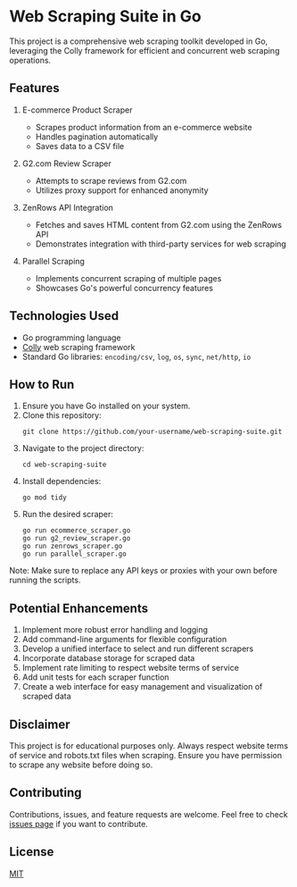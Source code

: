# Web Scraping Suite in Go

This project is a comprehensive web scraping toolkit developed in Go, leveraging the Colly framework for efficient and concurrent web scraping operations.

## Features

1. E-commerce Product Scraper
   - Scrapes product information from an e-commerce website
   - Handles pagination automatically
   - Saves data to a CSV file

2. G2.com Review Scraper
   - Attempts to scrape reviews from G2.com
   - Utilizes proxy support for enhanced anonymity

3. ZenRows API Integration
   - Fetches and saves HTML content from G2.com using the ZenRows API
   - Demonstrates integration with third-party services for web scraping

4. Parallel Scraping
   - Implements concurrent scraping of multiple pages
   - Showcases Go's powerful concurrency features

## Technologies Used

- Go programming language
- [Colly](https://github.com/gocolly/colly) web scraping framework
- Standard Go libraries: `encoding/csv`, `log`, `os`, `sync`, `net/http`, `io`

## How to Run

1. Ensure you have Go installed on your system.
2. Clone this repository:
   ```
   git clone https://github.com/your-username/web-scraping-suite.git
   ```
3. Navigate to the project directory:
   ```
   cd web-scraping-suite
   ```
4. Install dependencies:
   ```
   go mod tidy
   ```
5. Run the desired scraper:
   ```
   go run ecommerce_scraper.go
   go run g2_review_scraper.go
   go run zenrows_scraper.go
   go run parallel_scraper.go
   ```

Note: Make sure to replace any API keys or proxies with your own before running the scripts.

## Potential Enhancements

1. Implement more robust error handling and logging
2. Add command-line arguments for flexible configuration
3. Develop a unified interface to select and run different scrapers
4. Incorporate database storage for scraped data
5. Implement rate limiting to respect website terms of service
6. Add unit tests for each scraper function
7. Create a web interface for easy management and visualization of scraped data

## Disclaimer

This project is for educational purposes only. Always respect website terms of service and robots.txt files when scraping. Ensure you have permission to scrape any website before doing so.

## Contributing

Contributions, issues, and feature requests are welcome. Feel free to check [issues page](https://github.com/your-username/web-scraping-suite/issues) if you want to contribute.

## License

[MIT](https://choosealicense.com/licenses/mit/)
